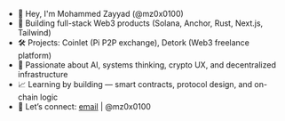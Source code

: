 - 👋 Hey, I'm Mohammed Zayyad (@mz0x0100)
- 🚀 Building full-stack Web3 products (Solana, Anchor, Rust, Next.js, Tailwind)
- 🛠️ Projects: Coinlet (Pi P2P exchange), Detork (Web3 freelance platform)
- 🧠 Passionate about AI, systems thinking, crypto UX, and decentralized infrastructure
- 📈 Learning by building — smart contracts, protocol design, and on-chain logic
- 💬 Let’s connect: <a href="mailto:adamukala234@gmail.com">email</a> | @mz0x0100

<!---
mz0x0100/mz0x0100 is a ✨ special ✨ repository because its `README.md` (this file) appears on your GitHub profile.
--->


<!---
mz0x0100/mz0x0100 is a ✨ special ✨ repository because its `README.md` (this file) appears on your GitHub profile.
You can click the Preview link to take a look at your changes.
--->
